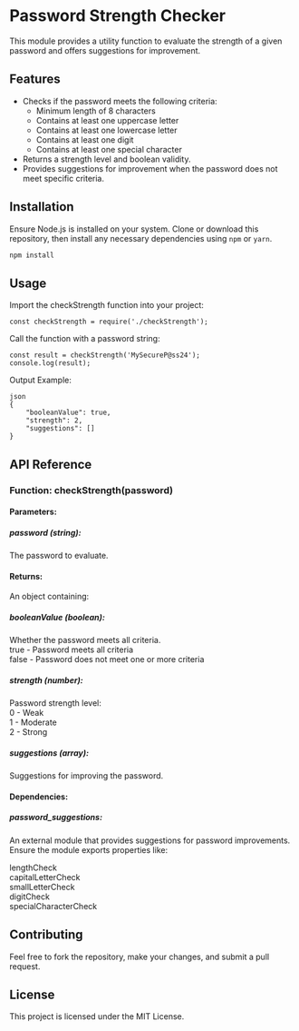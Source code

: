 # Password Strength Checker #

This module provides a utility function to evaluate the strength of a given password and offers suggestions for improvement.

## Features ##
- Checks if the password meets the following criteria:
  - Minimum length of 8 characters
  - Contains at least one uppercase letter
  - Contains at least one lowercase letter
  - Contains at least one digit
  - Contains at least one special character
- Returns a strength level and boolean validity.
- Provides suggestions for improvement when the password does not meet specific criteria.

## Installation ##
Ensure Node.js is installed on your system. Clone or download this repository, then install any necessary dependencies using `npm` or `yarn`.

```bash
npm install
```

## Usage ##
Import the checkStrength function into your project:

```
const checkStrength = require('./checkStrength');
```

Call the function with a password string:
```
const result = checkStrength('MySecureP@ss24');
console.log(result);
```

Output Example:
```
json
{
    "booleanValue": true,
    "strength": 2,
    "suggestions": []
}
```

## API Reference ##

### Function: checkStrength(password) ###

#### Parameters: ####

##### password (string): ##### 
The password to evaluate.

#### Returns: ####

An object containing:

##### booleanValue (boolean): ##### 
Whether the password meets all criteria.  
true - Password meets all criteria  
false - Password does not meet one or more criteria  

##### strength (number): ##### 

Password strength level:  
0 - Weak  
1 - Moderate  
2 - Strong  

##### suggestions (array): ##### 
Suggestions for improving the password.

#### Dependencies: ####

##### password_suggestions: #####
An external module that provides suggestions for password improvements. Ensure the module exports properties like:

lengthCheck  
capitalLetterCheck  
smallLetterCheck  
digitCheck  
specialCharacterCheck  

## Contributing ##
Feel free to fork the repository, make your changes, and submit a pull request.

## License ##
This project is licensed under the MIT License.
